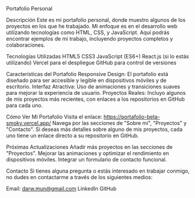 Portafolio Personal

Descripción
Este es mi portafolio personal, donde muestro algunos de los proyectos en los que he trabajado. Mi enfoque es en el desarrollo web utilizando tecnologías como HTML, CSS, y JavaScript. Aquí podrás encontrar ejemplos de mi trabajo, incluyendo proyectos completos y colaboraciones.

Tecnologías Utilizadas
HTML5
CSS3
JavaScript (ES6+)
React.js (si lo estás utilizando)
Vercel para el despliegue
GitHub para control de versiones

Características del Portafolio
Responsive Design: El portafolio está diseñado para ser accesible y legible en dispositivos móviles y de escritorio.
Interfaz Atractiva: Uso de animaciones y transiciones suaves para mejorar la experiencia de usuario.
Proyectos Reales: Incluyo algunos de mis proyectos más recientes, con enlaces a los repositorios en GitHub para cada uno.

Cómo Ver Mi Portafolio
Visita el enlace: https://portafolio-beta-smoky.vercel.app/
Navega por las secciones de "Sobre mí", "Proyectos" y "Contacto".
Si deseas más detalles sobre alguno de mis proyectos, cada uno tiene un enlace directo a su repositorio en GitHub.

Próximas Actualizaciones
Añadir más proyectos en las secciones de "Proyectos".
Mejorar las animaciones y optimizar el rendimiento en dispositivos móviles.
Integrar un formulario de contacto funcional.

Contacto
Si tienes alguna pregunta o estás interesado en trabajar conmigo, no dudes en contactarme a través de los siguientes medios:

Email: darw.mun@gmail.com
LinkedIn
GitHub
